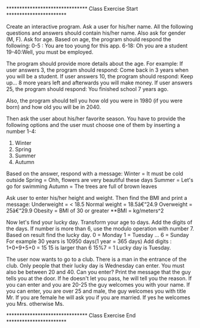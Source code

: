 ******************************* Class Exercise Start ***********************

Create an interactive program.
Ask a user for his/her name. All the following questions and answers should contain his/her name. Also ask for gender (M, F).
Ask for age. Based on age, the program should respond the following:
0-5 : You are too young for this app.
6-18: Oh you are a student
19-40:Well, you must be employed.

The program should provide more details about the age. For example:
If user answers 3, the program should respond: Come back in 3 years when you will be a student.
If user answers 10, the program should respond: Keep up... 8 more years left and afterwards you will make money.
If user answers 25, the program should respond: You finished school 7 years ago.

Also, the program should tell you how old you were in 1980 (if you were born) and how old you will be in 2040.

Then ask the user about his/her favorite season. You have to provide the following options and the user must choose one of them by inserting a number 1-4:
1. Winter
2. Spring
3. Summer
4. Autumn

Based on the answer, respond with a message:
Winter = It must be cold outside
Spring = Ohh, flowers are very beautiful these days
Summer = Let's go for swimming
Autumn = The trees are full of brown leaves

Ask user to enter his/her height and weight. Then find the BMI and print a message:
Underweight   = < 18.5
Normal weight = 18.5â€“24.9
Overweight    = 25â€“29.9
Obesity       = BMI of 30 or greater 
**BMI = kg/meters^2

Now let's find your lucky day. Transform your age to days. Add the digits of the days. If number is more than 6, use the modulo operation with number 7. Based on result find the lucky day.
0 = Monday
1 = Tuesday
...
6 = Sunday
For example 
30 years is 10950 days(1 year = 365 days)
Add digits : 1+0+9+5+0 = 15
15 is larger than 6
15%7 = 1
Lucky day is Tuesday.

The user now wants to go to a club. There is a man in the entrance of the club. Only people that their lucky day is Wednesday can enter. You must also be between 20 and 40. Can you enter? Print the message that the guy tells you at the door. If he doesn't let you pass, he will tell you the reason.
If you can enter and you are 20-25 the guy welcomes you with your name.
If you can enter, you are over 25 and male, the guy welcomes you with title Mr. 
If you are female he will ask you if you are married. If yes he welcomes you Mrs. otherwise Ms.   

******************************* Class Exercise End ***********************
